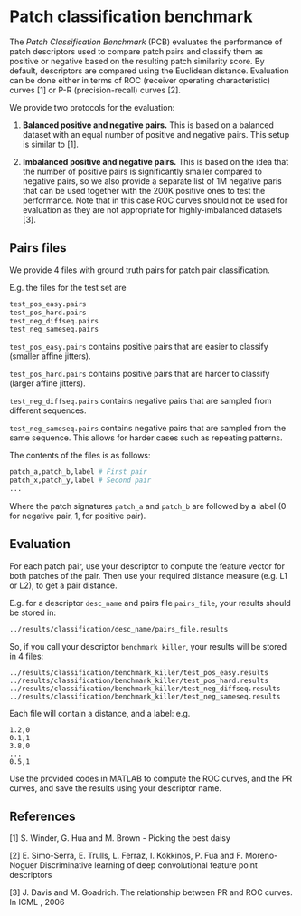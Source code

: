 # Patch classification benchmark

The *Patch Classification Benchmark* (PCB) evaluates the performance of patch descriptors used to compare patch pairs and classify them as positive or negative based on the resulting patch similarity score. By default, descriptors are compared using the Euclidean distance. Evaluation can be done either in terms of ROC (receiver operating characteristic) curves [1] or P-R (precision-recall) curves [2].

We provide two protocols for the evaluation:

1. **Balanced positive and negative pairs.**
This is based on a balanced dataset with an equal number of positive and negative pairs. This setup is similar to [1].

2. **Imbalanced positive and negative pairs.**
This is based on the idea that the
number of positive pairs is significantly smaller compared to negative
pairs, so we also provide a separate list of 1M negative paris that can be
used together with the 200K positive ones to test the
performance. Note that in this case ROC curves should not be used for evaluation as they are not appropriate for highly-imbalanced datasets [3].

## Pairs files

We provide 4 files with ground truth pairs for patch pair classification.

E.g. the files for the test set are
``` bash
test_pos_easy.pairs
test_pos_hard.pairs
test_neg_diffseq.pairs
test_neg_sameseq.pairs
```

`test_pos_easy.pairs` contains positive pairs that are easier
to classify (smaller affine jitters).

`test_pos_hard.pairs` contains positive pairs that are harder
to classify (larger affine jitters).


`test_neg_diffseq.pairs` contains negative pairs that are
sampled from different sequences.

`test_neg_sameseq.pairs` contains negative pairs that are
sampled from the same sequence. This allows for harder cases such as
repeating patterns.

The contents of the files is as follows:
``` bash
patch_a,patch_b,label # First pair
patch_x,patch_y,label # Second pair
...
```
Where the patch signatures `patch_a` and `patch_b` are followed by a label
(0 for negative pair, 1, for positive pair).

## Evaluation

For each patch pair, use your descriptor to compute the
feature vector for both patches of the pair. Then use your required
distance measure (e.g. L1 or L2), to get a pair distance.

E.g. for a descriptor `desc_name` and pairs file `pairs_file`,
your results should be stored in:
``` bash
../results/classification/desc_name/pairs_file.results
```
So, if you call your descriptor `benchmark_killer`, your results will be
stored in 4 files:
```
../results/classification/benchmark_killer/test_pos_easy.results
../results/classification/benchmark_killer/test_pos_hard.results
../results/classification/benchmark_killer/test_neg_diffseq.results
../results/classification/benchmark_killer/test_neg_sameseq.results
```

Each file will contain a distance, and a label:
e.g.
```
1.2,0
0.1,1
3.8,0
...
0.5,1
```

Use the provided codes in MATLAB to compute the ROC
curves, and the PR curves, and save the results using your descriptor
name.

## References
[1] S. Winder, G. Hua and M. Brown - Picking the best daisy

[2] E. Simo-Serra, E. Trulls, L. Ferraz, I. Kokkinos, P. Fua and  F. Moreno-Noguer
Discriminative learning of deep convolutional feature point descriptors

[3] J. Davis and M. Goadrich. The relationship between PR and ROC curves. In ICML , 2006
